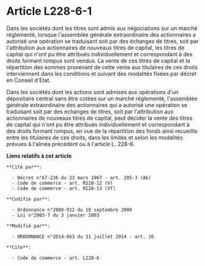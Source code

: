 # Article L228-6-1

Dans les sociétés dont les titres sont admis aux négociations sur un marché réglementé, lorsque l'assemblée générale
extraordinaire des actionnaires a autorisé une opération se traduisant soit par des échanges de titres, soit par
l'attribution aux actionnaires de nouveaux titres de capital, les titres de capital qui n'ont pu être attribués
individuellement et correspondant à des droits formant rompus sont vendus. La vente de ces titres de capital et la
répartition des sommes provenant de cette vente aux titulaires de ces droits interviennent dans les conditions et suivant des
modalités fixées par décret en Conseil d'Etat. 

Dans les sociétés dont les actions sont admises aux opérations d'un dépositaire central sans être cotées sur un marché
réglementé, l'assemblée générale extraordinaire des actionnaires qui a autorisé une opération se traduisant soit par des
échanges de titres, soit par l'attribution aux actionnaires de nouveaux titres de capital, peut décider la vente des titres
de capital qui n'ont pu être attribués individuellement et correspondant à des droits formant rompus, en vue de la
répartition des fonds ainsi recueillis entre les titulaires de ces droits, dans les limites et selon les modalités prévues à
l'alinéa précédent ou à l'article L. 228-6.

**Liens relatifs à cet article**

	**Cité par**:

	  - Décret n°67-236 du 23 mars 1967 - art. 205-3 (Ab)
	  - Code de commerce - art. R228-12 (V)
	  - Code de commerce - art. R228-13 (VT)

	**Codifié par**:

	  - Ordonnance n°2000-912 du 18 septembre 2000
	  - Loi n°2003-7 du 3 janvier 2003

	**Modifié par**:

	  - ORDONNANCE n°2014-863 du 31 juillet 2014 - art. 16

	**Cite**:

	  - Code de commerce - art. L228-6
